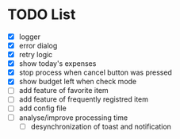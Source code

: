 # TODO List

- [x] logger
- [x] error dialog
- [x] retry logic
- [x] show today's expenses
- [x] stop process when cancel button was pressed
- [x] show budget left when check mode
- [ ] add feature of favorite item
- [ ] add feature of frequently registred item
- [ ] add config file
- [ ] analyse/improve processing time
  - [ ] desynchronization of toast and notification
